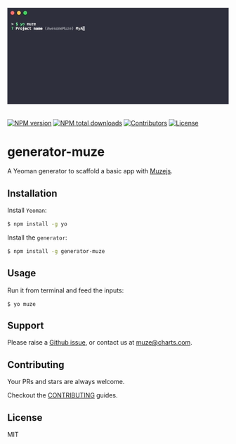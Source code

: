 <p align="center">
  <img src="https://github.com/chartshq/generator-muze/raw/master/demo.gif" alt="generator-muze-demo">
    <br>
    <br>
</p>

[![NPM version](https://img.shields.io/npm/v/generator-muze.svg)](https://www.npmjs.com/package/generator-muze)
[![NPM total downloads](https://img.shields.io/npm/dt/generator-muze.svg)](https://www.npmjs.com/package/generator-muze)
[![Contributors](https://img.shields.io/github/contributors/chartshq/generator-muze.svg)](https://github.com/chartshq/generator-muze/graphs/contributors)
[![License](https://img.shields.io/github/license/chartshq/generator-muze.svg)](https://github.com/chartshq/generator-muze/blob/master/LICENSE)

# generator-muze

A Yeoman generator to scaffold a basic app with [Muzejs](https://github.com/chartshq/muze).

## Installation

Install `Yeoman`:

```bash
$ npm install -g yo
```

Install the `generator`:

```bash
$ npm install -g generator-muze
```

## Usage

Run it from terminal and feed the inputs:

```
$ yo muze
```

## Support

Please raise a [Github issue](https://github.com/chartshq/generator-muze/issues/new), or contact us at [muze@charts.com](mailto:muze@charts.com).

## Contributing

Your PRs and stars are always welcome.

Checkout the [CONTRIBUTING](https://github.com/chartshq/generator-muze/blob/master/CONTRIBUTING.md) guides.

## License

MIT
